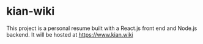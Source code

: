 # kian-wiki
This project is a personal resume built with a React.js front end and Node.js backend. It will be hosted at https://www.kian.wiki

